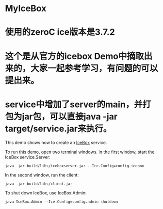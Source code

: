 # MyIceBox

# 使用的zeroC ice版本是3.7.2
# 这个是从官方的icebox Demo中摘取出来的，大家一起参考学习，有问题的可以提出来。
# service中增加了server的main，并打包为jar包，可以直接java -jar target/service.jar来执行。

This demo shows how to create an [IceBox][1] service.

To run this demo, open two terminal windows. In the first window,
start the IceBox service.Server:

```
java -jar build/libs/iceboxserver.jar --Ice.Config=config.icebox
```

In the second window, run the client:

```
java -jar build/libs/client.jar
```

To shut down IceBox, use IceBox.Admin:

```
java IceBox.Admin --Ice.Config=config.admin shutdown
```

[1]: https://doc.zeroc.com/display/Ice37/IceBox
